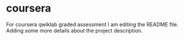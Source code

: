# coursera
For coursera qwiklab graded assessment
I am editing the README file. Adding some more details about the project description.
